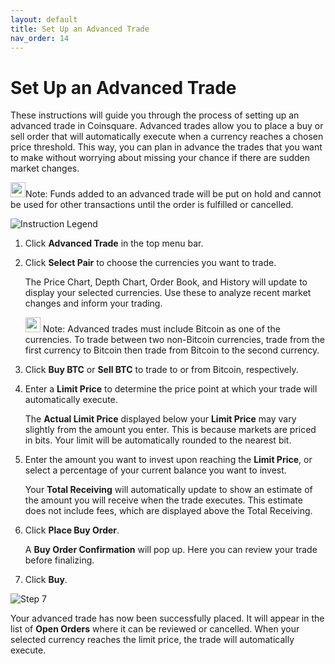 ```yaml
---
layout: default
title: Set Up an Advanced Trade
nav_order: 14
---
```


# Set Up an Advanced Trade

These instructions will guide you through the process of setting up an advanced trade in Coinsquare. Advanced trades allow you to place a buy or sell order that will automatically execute when a currency reaches a chosen price threshold. This way, you can plan in advance the trades that you want to make without worrying about missing your chance if there are sudden market changes.

<img src="https://cdn0.iconfinder.com/data/icons/zondicons/20/exclamation-outline-512.png" width="24px">Note: Funds added to an advanced trade will be put on hold and cannot be used for other transactions until the order is fulfilled or cancelled.

![Instruction Legend](https://i.imgur.com/hXxn40V.png?raw=true)

1. Click **Advanced Trade** in the top menu bar.

2. Click **Select Pair** to choose the currencies you want to trade.

    The Price Chart, Depth Chart, Order Book, and History will update to display your selected currencies. Use these to analyze recent market changes and inform your trading.
    
    <img src="https://cdn0.iconfinder.com/data/icons/zondicons/20/exclamation-outline-512.png" width="24px"> Note: Advanced trades must include Bitcoin as one of the currencies. To trade between two non-Bitcoin currencies, trade from the first currency to Bitcoin then trade from Bitcoin to the second currency.

3. Click **Buy BTC** or **Sell BTC** to trade to or from Bitcoin, respectively.

4. Enter a **Limit Price** to determine the price point at which your trade will automatically execute.

    The **Actual Limit Price** displayed below your **Limit Price** may vary slightly from the amount you enter. This is because markets are priced in bits. Your limit will be automatically rounded to the nearest bit.

5. Enter the amount you want to invest upon reaching the **Limit Price**, or select a percentage of your current balance you want to invest.

    Your **Total Receiving** will automatically update to show an estimate of the amount you will receive when the trade executes. This estimate does not include fees, which are displayed above the Total Receiving.

6. Click **Place Buy Order**.

    A **Buy Order Confirmation** will pop up. Here you can review your trade before finalizing.

7. Click **Buy**.

![Step 7](https://i.imgur.com/E7yAFCE.png?raw=true)

Your advanced trade has now been successfully placed. It will appear in the list of **Open Orders** where it can be reviewed or cancelled. When your selected currency reaches the limit price, the trade will automatically execute.
